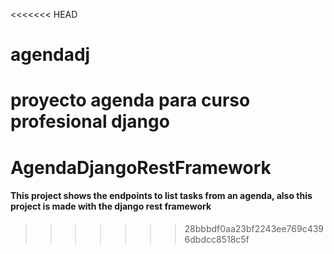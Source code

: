 <<<<<<< HEAD
# agendadj
proyecto agenda para curso profesional django
=======
# AgendaDjangoRestFramework

#### This project shows the endpoints to list tasks from an agenda, also this project is made with the django rest framework
>>>>>>> 28bbbdf0aa23bf2243ee769c4396dbdcc8518c5f

